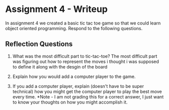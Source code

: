 # Assignment 4 - Writeup

In assignment 4 we created a basic tic tac toe game so that we could learn object oriented programming. Respond to the following questions.

## Reflection Questions

1. What was the most difficult part to tic-tac-toe?
    The most difficult part was figuring out how to represent the moves i thought i was supposed to define it along with the desgin of the board

2. Explain how you would add a computer player to the game.


3. If you add a computer player, explain (doesn't have to be super technical) how you might get the computer player to play the best move every time. *Note - I am not grading this for a correct answer, I just want to know your thoughts on how you might accomplish it.

